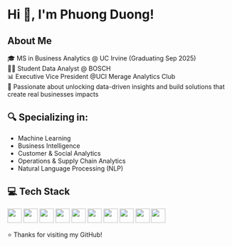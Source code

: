 # Hi 👋, I'm Phuong Duong!

## About Me 
🎓 MS in Business Analytics @ UC Irvine (Graduating Sep 2025)  
👩‍💻 Student Data Analyst @ BOSCH  
📊 Executive Vice President @UCI Merage Analytics Club  
🌟 Passionate about unlocking data-driven insights and build solutions that create real businesses impacts

## 🔍 Specializing in: 
- Machine Learning 
- Business Intelligence  
- Customer & Social Analytics    
- Operations & Supply Chain Analytics  
- Natural Language Processing (NLP)  

## 💻 Tech Stack
<p>
  <img src="https://img.shields.io/badge/-MySQL-005C84?style=for-the-badge&logo=mysql&logoColor=white" height="32"/>
  <img src="https://img.shields.io/badge/-Python-3776AB?style=for-the-badge&logo=python&logoColor=white" height="32"/>
  <img src="https://img.shields.io/badge/-R-276DC3?style=for-the-badge&logo=r&logoColor=white" height="32"/>
  <img src="https://img.shields.io/badge/-Power%20BI-F2C811?style=for-the-badge&logo=powerbi" height="32"/>
  <img src="https://img.shields.io/badge/-Tableau-E97627?style=for-the-badge&logo=tableau&logoColor=white" height="32"/>
  <img src="https://img.shields.io/badge/-Markdown-000000?style=for-the-badge&logo=markdown" height="32"/>
  <img src="https://img.shields.io/badge/-Git-F05032?style=for-the-badge&logo=git&logoColor=white" height="32"/>
  <img src="https://img.shields.io/badge/-NumPy-013243?style=for-the-badge&logo=numpy" height="32"/>
  <img src="https://img.shields.io/badge/-Pandas-150458?style=for-the-badge&logo=pandas" height="32"/>
  <img src="https://img.shields.io/badge/-SPSS-2C2C2C?style=for-the-badge" height="32"/>
</p>

⭐️ Thanks for visiting my GitHub!

